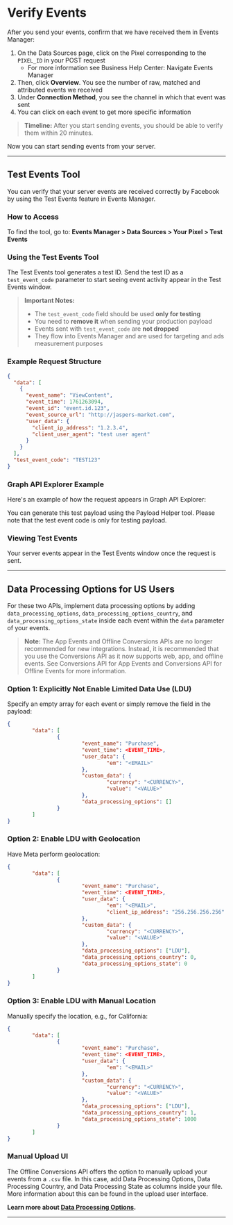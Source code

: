 # Verify Events

After you send your events, confirm that we have received them in Events
Manager:

1. On the Data Sources page, click on the Pixel corresponding to the `PIXEL_ID`
   in your POST request
   - For more information see Business Help Center: Navigate Events Manager
2. Then, click **Overview**. You see the number of raw, matched and attributed
   events we received
3. Under **Connection Method**, you see the channel in which that event was sent
4. You can click on each event to get more specific information

> **Timeline:** After you start sending events, you should be able to verify
> them within 20 minutes.

Now you can start sending events from your server.

---

## Test Events Tool

You can verify that your server events are received correctly by Facebook by
using the Test Events feature in Events Manager.

### How to Access

To find the tool, go to: **Events Manager > Data Sources > Your Pixel > Test
Events**

### Using the Test Events Tool

The Test Events tool generates a test ID. Send the test ID as a
`test_event_code` parameter to start seeing event activity appear in the Test
Events window.

> **Important Notes:**
>
> - The `test_event_code` field should be used **only for testing**
> - You need to **remove it** when sending your production payload
> - Events sent with `test_event_code` are **not dropped**
> - They flow into Events Manager and are used for targeting and ads measurement
>   purposes

### Example Request Structure

```json
{
  "data": [
    {
      "event_name": "ViewContent",
      "event_time": 1761263094,
      "event_id": "event.id.123",
      "event_source_url": "http://jaspers-market.com",
      "user_data": {
        "client_ip_address": "1.2.3.4",
        "client_user_agent": "test user agent"
      }
    }
  ],
  "test_event_code": "TEST123"
}
```

### Graph API Explorer Example

Here's an example of how the request appears in Graph API Explorer:

You can generate this test payload using the Payload Helper tool. Please note
that the test event code is only for testing payload.

### Viewing Test Events

Your server events appear in the Test Events window once the request is sent.

---

## Data Processing Options for US Users

For these two APIs, implement data processing options by adding
`data_processing_options`, `data_processing_options_country`, and
`data_processing_options_state` inside each event within the `data` parameter of
your events.

> **Note:** The App Events and Offline Conversions APIs are no longer
> recommended for new integrations. Instead, it is recommended that you use the
> Conversions API as it now supports web, app, and offline events. See
> Conversions API for App Events and Conversions API for Offline Events for more
> information.

### Option 1: Explicitly Not Enable Limited Data Use (LDU)

Specify an empty array for each event or simply remove the field in the payload:

```json
{
        "data": [
                {
                        "event_name": "Purchase",
                        "event_time": <EVENT_TIME>,
                        "user_data": {
                                "em": "<EMAIL>"
                        },
                        "custom_data": {
                                "currency": "<CURRENCY>",
                                "value": "<VALUE>"
                        },
                        "data_processing_options": []
                }
        ]
}
```

### Option 2: Enable LDU with Geolocation

Have Meta perform geolocation:

```json
{
        "data": [
                {
                        "event_name": "Purchase",
                        "event_time": <EVENT_TIME>,
                        "user_data": {
                                "em": "<EMAIL>",
                                "client_ip_address": "256.256.256.256"
                        },
                        "custom_data": {
                                "currency": "<CURRENCY>",
                                "value": "<VALUE>"
                        },
                        "data_processing_options": ["LDU"],
                        "data_processing_options_country": 0,
                        "data_processing_options_state": 0
                }
        ]
}
```

### Option 3: Enable LDU with Manual Location

Manually specify the location, e.g., for California:

```json
{
        "data": [
                {
                        "event_name": "Purchase",
                        "event_time": <EVENT_TIME>,
                        "user_data": {
                                "em": "<EMAIL>"
                        },
                        "custom_data": {
                                "currency": "<CURRENCY>",
                                "value": "<VALUE>"
                        },
                        "data_processing_options": ["LDU"],
                        "data_processing_options_country": 1,
                        "data_processing_options_state": 1000
                }
        ]
}
```

### Manual Upload UI

The Offline Conversions API offers the option to manually upload your events
from a `.csv` file. In this case, add Data Processing Options, Data Processing
Country, and Data Processing State as columns inside your file. More information
about this can be found in the upload user interface.

**Learn more about [Data Processing Options](link).**

---
